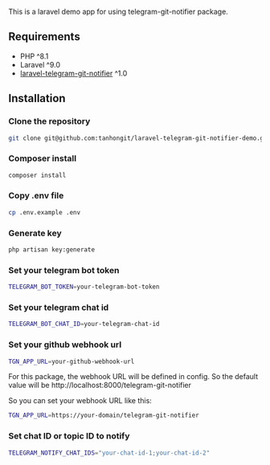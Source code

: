 This is a laravel demo app for using telegram-git-notifier package.

## Requirements

- PHP ^8.1
- Laravel ^9.0
- [laravel-telegram-git-notifier](https://github.com/cslant/laravel-telegram-git-notifier) ^1.0

## Installation

### Clone the repository

```bash
git clone git@github.com:tanhongit/laravel-telegram-git-notifier-demo.git
```
### Composer install

```bash
composer install
```

### Copy .env file

```bash
cp .env.example .env
```

### Generate key

```bash
php artisan key:generate
```

### Set your telegram bot token

```bash
TELEGRAM_BOT_TOKEN=your-telegram-bot-token
```

### Set your telegram chat id

```bash
TELEGRAM_BOT_CHAT_ID=your-telegram-chat-id
```

### Set your github webhook url

```bash
TGN_APP_URL=your-github-webhook-url
```

For this package, the webhook URL will be defined in config. So the default value will be http://localhost:8000/telegram-git-notifier

So you can set your webhook URL like this:

```bash
TGN_APP_URL=https://your-domain/telegram-git-notifier
```

### Set chat ID or topic ID to notify

```bash
TELEGRAM_NOTIFY_CHAT_IDS="your-chat-id-1;your-chat-id-2"
```

